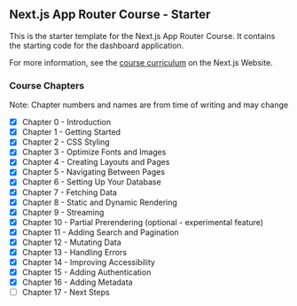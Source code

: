 ## Next.js App Router Course - Starter

This is the starter template for the Next.js App Router Course. It contains the starting code for the dashboard application.

For more information, see the [course curriculum](https://nextjs.org/learn) on the Next.js Website.

### Course Chapters

Note: Chapter numbers and names are from time of writing and may change

- [x] Chapter 0 - Introduction
- [x] Chapter 1 - Getting Started
- [x] Chapter 2 - CSS Styling
- [x] Chapter 3 - Optimize Fonts and Images
- [x] Chapter 4 - Creating Layouts and Pages
- [x] Chapter 5 - Navigating Between Pages
- [x] Chapter 6 - Setting Up Your Database
- [x] Chapter 7 - Fetching Data
- [x] Chapter 8 - Static and Dynamic Rendering
- [x] Chapter 9 - Streaming
- [x] Chapter 10 - Partial Prerendering (optional - experimental feature)
- [x] Chapter 11 - Adding Search and Pagination
- [x] Chapter 12 - Mutating Data
- [x] Chapter 13 - Handling Errors
- [x] Chapter 14 - Improving Accessibility
- [x] Chapter 15 - Adding Authentication
- [x] Chapter 16 - Adding Metadata
- [ ] Chapter 17 - Next Steps

